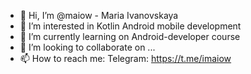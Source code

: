 - 👋 Hi, I’m @maiow - Maria Ivanovskaya
- 👀 I’m interested in Kotlin Android mobile development
- 🌱 I’m currently learning on Android-developer course
- 💞️ I’m looking to collaborate on ...
- 📫 How to reach me: Telegram: https://t.me/imaiow

<!---
maiow/maiow is a ✨ special ✨ repository because its `README.md` (this file) appears on your GitHub profile.
You can click the Preview link to take a look at your changes.
--->
